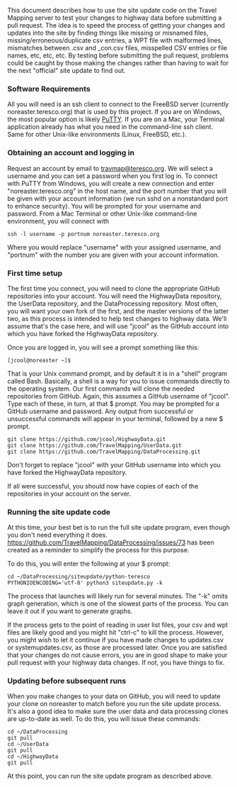 This document describes how to use the site update code on the Travel Mapping server to test your changes to highway data before submitting a pull request. The idea is to speed the process of getting your changes and updates into the site by finding things like missing or misnamed files, missing/erroneous/duplicate csv entries, a WPT file with malformed lines, mismatches between .csv and _con.csv files, misspelled CSV entries or file names, etc, etc, etc.  By testing before submitting the pull request, problems could be caught by those making the changes rather than having to wait for the next "official" site update to find out.

### Software Requirements

All you will need is an ssh client to connect to the FreeBSD server (currently noreaster.teresco.org) that is used by this project.  If you are on Windows, the most popular option is likely [PuTTY](https://www.chiark.greenend.org.uk/~sgtatham/putty/).  If you are on a Mac, your Terminal application already has what you need in the command-line ssh client.  Same for other Unix-like environments (Linux, FreeBSD, etc.).

### Obtaining an account and logging in

Request an account by email to travmap@teresco.org.  We will select a username and you can set a password when you first log in.  To connect with PuTTY from Windows, you will create a new connection and enter "noreaster.teresco.org" in the host name, and the port number that you will be given with your account information (we run sshd on a nonstandard port to enhance security).  You will be prompted for your username and password.  From a Mac Terminal or other Unix-like command-line environment, you will connect with

```
ssh -l username -p portnum noreaster.teresco.org
```

Where you would replace "username" with your assigned username, and "portnum" with the number you are given with your account information.

### First time setup

The first time you connect, you will need to clone the appropriate GitHub repositories into your account.  You will need the HighwayData repository, the UserData repository, and the DataProcessing repository.  Most often, you will want your own fork of the first, and the master versions of the latter two, as this process is intended to help test changes to highway data.  We'll assume that's the case here, and will use "jcool" as the GitHub account into which you have forked the HighwayData repository.

Once you are logged in, you will see a prompt something like this:

```
[jcool@noreaster ~]$ 
```

That is your Unix command prompt, and by default it is in a "shell" program called Bash.  Basically, a shell is a way for you to issue commands directly to the operating system.  Our first commands will clone the needed repositories from GitHub.  Again, this assumes a GitHub username of "jcool".  Type each of these, in turn, at that $ prompt.  You may be prompted for a GitHub username and password.  Any output from successful or unsuccessful commands will appear in your terminal, followed by a new $ prompt.

```
git clone https://github.com/jcool/HighwayData.git
git clone https://github.com/TravelMapping/UserData.git
git clone https://github.com/TravelMapping/DataProcessing.git
```

Don't forget to replace "jcool" with your GitHub username into which you have forked the HighwayData repository.

If all were successful, you should now have copies of each of the repositories in your account on the server.

### Running the site update code

At this time, your best bet is to run the full site update program, even though you don't need everything it does. https://github.com/TravelMapping/DataProcessing/issues/73 has been created as a reminder to simplify the process for this purpose.

To do this, you will enter the following at your $ prompt:

```
cd ~/DataProcessing/siteupdate/python-teresco
PYTHONIOENCODING='utf-8' python3 siteupdate.py -k
```

The process that launches will likely run for several minutes.  The "-k" omits graph generation, which is one of the slowest parts of the process.  You can leave it out if you want to generate graphs.  

If the process gets to the point of reading in user list files, your csv and wpt files are likely good and you might hit "ctrl-c" to kill the process.  However, you might wish to let it continue if you have made changes to updates.csv or systemupdates.csv, as those are processed later.  Once you are satisfied that your changes do not cause errors, you are in good shape to make your pull request with your highway data changes.  If not, you have things to fix.

### Updating before subsequent runs

When you make changes to your data on GitHub, you will need to update your clone on noreaster to match before you run the site update process.  It's also a good idea to make sure the user data and data processing clones are up-to-date as well.  To do this, you will issue these commands:

```
cd ~/DataProcessing
git pull
cd ~/UserData
git pull
cd ~/HighwayData
git pull
```

At this point, you can run the site update program as described above.
